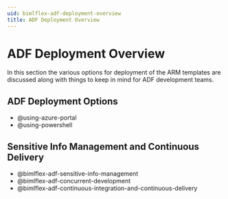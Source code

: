 ```yaml
---
uid: bimlflex-adf-deployment-overview
title: ADF Deployment Overview
---
```

# ADF Deployment Overview

In this section the various options for deployment of the ARM templates are discussed along with things to keep in mind for ADF development teams.

## ADF Deployment Options

* @using-azure-portal
* @using-powershell

## Sensitive Info Management and Continuous Delivery

* @bimlflex-adf-sensitive-info-management
* @bimlflex-adf-concurrent-development
* @bimlflex-adf-continuous-integration-and-continuous-delivery